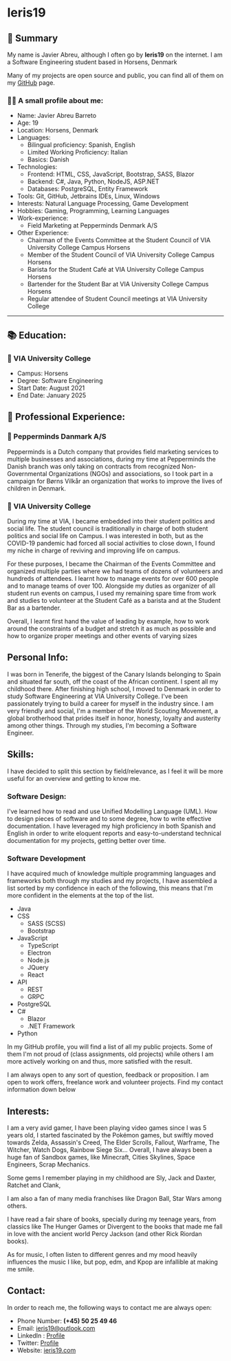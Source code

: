 # Ieris19

## :book: Summary

My name is Javier Abreu, although I often go by **Ieris19** on the internet.
I am a Software Engineering student based in Horsens, Denmark

Many of my projects are open source and public, you can find all of them on my
[GitHub](https://www.github.com/ieris19) page.

### 👨🏻‍ A small profile about me:

* Name: Javier Abreu Barreto
* Age: 19
* Location: Horsens, Denmark
* Languages:
    * Bilingual proficiency: Spanish, English
    * Limited Working Proficiency: Italian
    * Basics: Danish
* Technologies:
    * Frontend: HTML, CSS, JavaScript, Bootstrap, SASS, Blazor
    * Backend: C#, Java, Python, NodeJS, ASP.NET
    * Databases: PostgreSQL, Entity Framework
* Tools: Git, GitHub, Jetbrains IDEs, Linux, Windows
* Interests: Natural Language Processing, Game Development
* Hobbies: Gaming, Programming, Learning Languages
* Work-experience:
    * Field Marketing at Pepperminds Denmark A/S
* Other Experience:
    * Chairman of the Events Committee at the Student Council of VIA University College Campus Horsens
    * Member of the Student Council of VIA University College Campus Horsens
    * Barista for the Student Café at VIA University College Campus Horsens
    * Bartender for the Student Bar at VIA University College Campus Horsens
    * Regular attendee of Student Council meetings at VIA University College

--------------------------------------------------------------------------------

## 📚 Education:

### 🏫 VIA University College

* Campus: Horsens
* Degree: Software Engineering
* Start Date: August 2021
* End Date: January 2025

## 🔧 Professional Experience:

### 🏢 Pepperminds Danmark A/S

Pepperminds is a Dutch company that provides field marketing services to multiple businesses and associations,
during my time at Pepperminds the Danish branch was only taking on contracts from recognized Non-Governmental
Organizations (NGOs) and associations, so I took part in a campaign for Børns Vilkår an organization that works
to improve the lives of children in Denmark.

### 🏫 VIA University College

During my time at VIA, I became embedded into their student politics and social life. The student council is
traditionally
in charge of both student politics and social life on Campus. I was interested in both, but as the COVID-19 pandemic had
forced all social activities to close down, I found my niche in charge of reviving and improving life on campus.

For these purposes, I became the Chairman of the Events Committee and organized multiple parties where we had teams of
dozens of volunteers and hundreds of attendees. I learnt how to manage events for over 600 people and to manage teams of
over 100. Alongside my duties as organizer of all student run events on campus, I used my remaining spare time from work
and studies to volunteer at the Student Café as a barista and at the Student Bar as a bartender.

Overall, I learnt first hand the value of leading by example, how to work around the constraints of a budget and stretch
it as much as possible and how to organize proper meetings and other events of varying sizes

## Personal Info:

I was born in Tenerife, the biggest of the Canary Islands belonging to Spain and situated far south, off the coast of
the African continent. I spent all my childhood there. After finishing high school, I moved to Denmark in order to study
Software Engineering at VIA University College. I've been passionately trying to build a career for myself in the
industry since. I am very friendly and social, I'm a member of the World Scouting Movement, a global brotherhood that
prides itself in honor, honesty, loyalty and austerity among other things. Through my studies, I'm becoming a
Software Engineer.

## Skills:

I have decided to split this section by field/relevance, as I feel it will be more useful for an overview and getting to
know me.

### Software Design:

I've learned how to read and use Unified Modelling Language (UML).
How to design pieces of software and to some degree, how to write effective documentation. I have leveraged my high
proficiency in both Spanish and English in order to write eloquent reports and easy-to-understand technical
documentation for my projects, getting better over time.

### Software Development

I have acquired much of knowledge multiple programming languages and frameworks both through my studies and my projects,
I have assembled a list sorted by my confidence in each of the following, this means that I'm more confident in the
elements at the top of the list.

- Java
- CSS
    - SASS (SCSS)
    - Bootstrap
- JavaScript
    - TypeScript
    - Electron
    - Node.js
    - JQuery
    - React
- API
    - REST
    - GRPC
- PostgreSQL
- C#
    - Blazor
    - .NET Framework
- Python

In my GitHub profile, you will find a list of all my public projects. Some of them I'm not proud of (class assignments,
old projects) while others I am more actively working on and thus, more satisfied with the result.

I am always open to any sort of question, feedback or proposition. I am open to work offers, freelance work and
volunteer projects. Find my contact information down below

## Interests:
I am a very avid gamer, I have been playing video games since I was 5 years old, I started fascinated by the Pokémon 
games, but swiftly moved towards Zelda, Assassin's Creed, The Elder Scrolls, Fallout, Warframe, The Witcher, Watch Dogs, 
Rainbow Siege Six... Overall, I have always been a huge fan of Sandbox games, like Minecraft, Cities Skylines, Space 
Engineers, Scrap Mechanics.

Some gems I remember playing in my childhood are Sly, Jack and Daxter, Ratchet and Clank, 

I am also a fan of many media franchises like Dragon Ball, Star Wars among others.

I have read a fair share of books, specially during my teenage years, from classics like The Hunger Games or Divergent 
to the books that made me fall in love with the ancient world Percy Jackson (and other Rick Riordan books).

As for music, I often listen to different genres and my mood heavily influences the music I like, but pop, 
edm, and Kpop are infallible at making me smile.

## Contact:

In order to reach me, the following ways to contact me are always open:

* Phone Number: **(+45) 50 25 49 46**
* Email: [ieris19@outlook.com](mailto:ieris19@outlook.com)
* LinkedIn : [Profile](https://www.linkedin.com/in/javier-abreu-ab647321a/)
* Twitter: [Profile](https://twitter.com/ieris19)
* Website: [ieris19.com](http://ieris19.com)
